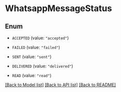# WhatsappMessageStatus

## Enum


* `ACCEPTED` (value: `"accepted"`)

* `FAILED` (value: `"failed"`)

* `SENT` (value: `"sent"`)

* `DELIVERED` (value: `"delivered"`)

* `READ` (value: `"read"`)


[[Back to Model list]](../README.md#documentation-for-models) [[Back to API list]](../README.md#documentation-for-api-endpoints) [[Back to README]](../README.md)


